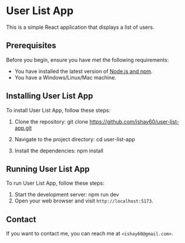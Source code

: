 # User List App

This is a simple React application that displays a list of users.

## Prerequisites

Before you begin, ensure you have met the following requirements:

- You have installed the latest version of [Node.js and npm](https://nodejs.org/en/download/).
- You have a Windows/Linux/Mac machine.

## Installing User List App

To install User List App, follow these steps:

1. Clone the repository:
   git clone https://github.com/ishay60/user-list-app.git

2. Navigate to the project directory:
   cd user-list-app
3. Install the dependencies:
   npm install



## Running User List App

To run User List App, follow these steps:

1. Start the development server:
   npm run dev
2. Open your web browser and visit `http://localhost:5173`.

## Contact

If you want to contact me, you can reach me at `<ishay60@gmail.com>`.
